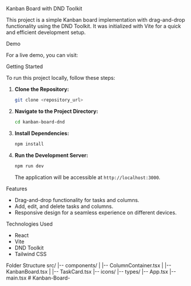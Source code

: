 Kanban Board with DND Toolkit

This project is a simple Kanban board implementation with drag-and-drop functionality using the DND Toolkit. It was initialized with Vite for a quick and efficient development setup.


Demo

For a live demo, you can visit: 



Getting Started


To run this project locally, follow these steps:


1. **Clone the Repository:**


    ```bash
    git clone <repository_url>
    ```


2. **Navigate to the Project Directory:**


    ```bash
    cd kanban-board-dnd
    ```


3. **Install Dependencies:**


    ```bash
    npm install
    ```


4. **Run the Development Server:**


    ```bash
    npm run dev
    ```


    The application will be accessible at `http://localhost:3000`.


Features


- Drag-and-drop functionality for tasks and columns.
- Add, edit, and delete tasks and columns.
- Responsive design for a seamless experience on different devices.


Technologies Used


- React
- Vite
- DND Toolkit
- Tailwind CSS


Folder Structure
src/
|-- components/
| |-- ColumnContainer.tsx
| |-- KanbanBoard.tsx
| |-- TaskCard.tsx
|-- icons/
|-- types/
|-- App.tsx
|-- main.tsx
#   K a n b a n - B o a r d - 
 
 
